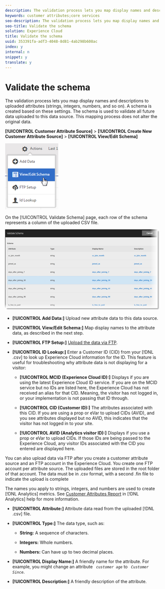 ```yaml
---
description: The validation process lets you map display names and descriptions to uploaded attributes (strings, integers, numbers, and so on). A schema is created based on these settings. The schema is used to validate all future data uploaded to this data source. This mapping process does not alter the original data.
keywords: customer attributes;core services
seo-description: The validation process lets you map display names and descriptions to uploaded attributes (strings, integers, numbers, and so on). A schema is created based on these settings. The schema is used to validate all future data uploaded to this data source. This mapping process does not alter the original data.
seo-title: Validate the schema
solution: Experience Cloud
title: Validate the schema
uuid: 353391fa-adf3-4048-8d81-4ab298b608ac
index: y
internal: n
snippet: y
translate: y
---
```


# Validate the schema

The validation process lets you map display names and descriptions to uploaded attributes (strings, integers, numbers, and so on). A schema is created based on these settings. The schema is used to validate all future data uploaded to this data source. This mapping process does not alter the original data.



**[!UICONTROL  Customer Attribute Source]** > **[!UICONTROL  Create New Customer Attribute Source]** > **[!UICONTROL  View/Edit Schema]** 

![](assets/view_edit_schema.png) 

On the [!UICONTROL  Validate Schema] page, each row of the schema represents a column of the uploaded CSV file. 

![](assets/06_crs_usecase.png) 

* **[!UICONTROL  Add Data:]** Upload new attribute data to this data source. 

* **[!UICONTROL  View/Edit Schema:]** Map display names to the attribute data, as described in the next step. 

* **[!UICONTROL  FTP Setup:]** [ Upload the data via FTP](../attributes/t_upload_attributes_ftp.md#task_591C3B6733424718A62453D2F8ADF73B). 

* **[!UICONTROL  ID Lookup:]** Enter a Customer ID (CID) from your [!DNL  .csv] to look up Experience Cloud information for the ID. This feature is useful for troubleshooting why attribute data is not displaying for a visitor: 

    * **[!UICONTROL  MCID (Experience Cloud ID):]** Displays if you are using the latest Experience Cloud ID service. If you are on the MCID service but no IDs are listed here, the Experience Cloud has not received an alias for that CID. Meaning, the visitor has not logged in, or your implementation is not passing that ID through. 

    * **[!UICONTROL  CID (Customer ID):]** The attributes associated with this CID. If you are using a prop or eVar to upload CIDs (AVID), and you see attributes displayed but no AVID, this indicates that the visitor has not logged in to your site. 

    * **[!UICONTROL  AVID (Analytics visitor ID):]** Displays if you use a prop or eVar to upload CIDs. If those IDs are being passed to the Experience Cloud, any visitor IDs associated with the CID you entered are displayed here. 


You can also upload data via FTP after you create a customer attribute source and an FTP account in the Experience Cloud. You create one FTP account per attribute source. The uploaded files are stored in the root folder of that account. The data must be in .csv format, with a second .fin file to indicate the upload is complete 

The names you apply to strings, integers, and numbers are used to create [!DNL  Analytics] metrics. See [ Customer Attributes Report](https://marketing.adobe.com/resources/help/en_US/reference/?f=reports_customer_attributes) in [!DNL  Analytics] help for more information. 

* **[!UICONTROL  Attribute:]** Attribute data read from the uploaded [!DNL  .csv] file. 

* **[!UICONTROL  Type:]** The data type, such as: 

    * **String:** A sequence of characters. 

    * **Integers:** Whole numbers. 

    * **Numbers:** Can have up to two decimal places. 


* **[!UICONTROL  Display Name:]** A friendly name for the attribute. For example, you might change an attribute *` customer age`* to *` Customer Since`*. 

* **[!UICONTROL  Description:]** A friendly description of the attribute. 

